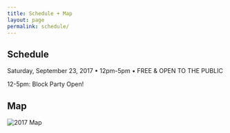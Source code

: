 ```yaml
---
title: Schedule + Map
layout: page
permalink: schedule/
---
```


## Schedule
Saturday, September 23, 2017 • 12pm-5pm • FREE & OPEN TO THE PUBLIC

12-5pm: Block Party Open!

## Map

![2017 Map](/2017/map.png)
